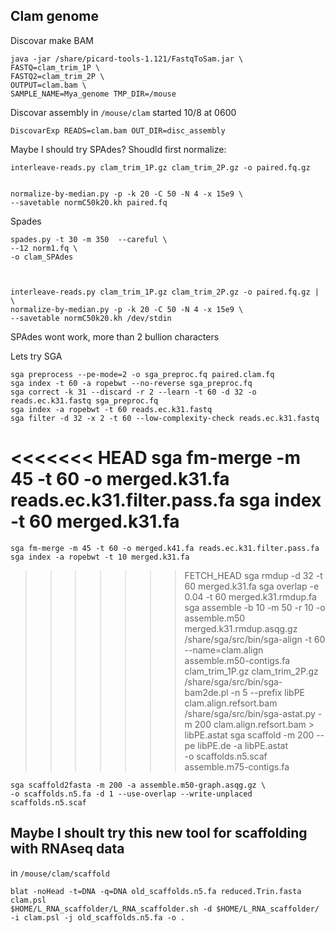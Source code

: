 Clam genome
--

Discovar make BAM

	java -jar /share/picard-tools-1.121/FastqToSam.jar \
	FASTQ=clam_trim_1P \
	FASTQ2=clam_trim_2P \
	OUTPUT=clam.bam \
	SAMPLE_NAME=Mya_genome TMP_DIR=/mouse
	

Discovar assembly in `/mouse/clam` started 10/8 at 0600

	DiscovarExp READS=clam.bam OUT_DIR=disc_assembly
	
Maybe I should try SPAdes? Shoudld first normalize:


	interleave-reads.py clam_trim_1P.gz clam_trim_2P.gz -o paired.fq.gz


	normalize-by-median.py -p -k 20 -C 50 -N 4 -x 15e9 \
	--savetable normC50k20.kh paired.fq


Spades

	spades.py -t 30 -m 350  --careful \
	--12 norm1.fq \
	-o clam_SPAdes
	


	interleave-reads.py clam_trim_1P.gz clam_trim_2P.gz -o paired.fq.gz | \
	normalize-by-median.py -p -k 20 -C 50 -N 4 -x 15e9 \
	--savetable normC50k20.kh /dev/stdin

SPAdes wont work, more than 2 bullion characters

Lets try SGA

	
    sga preprocess --pe-mode=2 -o sga_preproc.fq paired.clam.fq
    sga index -t 60 -a ropebwt --no-reverse sga_preproc.fq
    sga correct -k 31 --discard -r 2 --learn -t 60 -d 32 -o reads.ec.k31.fastq sga_preproc.fq
    sga index -a ropebwt -t 60 reads.ec.k31.fastq
    sga filter -d 32 -x 2 -t 60 --low-complexity-check reads.ec.k31.fastq
<<<<<<< HEAD
    sga fm-merge -m 45 -t 60 -o merged.k31.fa reads.ec.k31.filter.pass.fa
    sga index -t 60 merged.k31.fa
=======
    sga fm-merge -m 45 -t 60 -o merged.k41.fa reads.ec.k31.filter.pass.fa
    sga index -a ropebwt -t 10 merged.k31.fa
>>>>>>> FETCH_HEAD
    sga rmdup -d 32 -t 60 merged.k31.fa
    sga overlap -e 0.04 -t 60 merged.k31.rmdup.fa
    sga assemble -b 10 -m 50 -r 10 -o assemble.m50 merged.k31.rmdup.asqg.gz
    /share/sga/src/bin/sga-align -t 60 --name=clam.align assemble.m50-contigs.fa clam_trim_1P.gz clam_trim_2P.gz
    /share/sga/src/bin/sga-bam2de.pl -n 5 --prefix libPE clam.align.refsort.bam
	/share/sga/src/bin/sga-astat.py -m 200 clam.align.refsort.bam > libPE.astat
	sga scaffold -m 200 --pe libPE.de -a libPE.astat \
	-o scaffolds.n5.scaf assemble.m75-contigs.fa
	

	sga scaffold2fasta -m 200 -a assemble.m50-graph.asqg.gz \
	-o scaffolds.n5.fa -d 1 --use-overlap --write-unplaced scaffolds.n5.scaf
	



	
Maybe I shoult try this new tool for scaffolding with RNAseq data 
--

in `/mouse/clam/scaffold`

	blat -noHead -t=DNA -q=DNA old_scaffolds.n5.fa reduced.Trin.fasta clam.psl
	$HOME/L_RNA_scaffolder/L_RNA_scaffolder.sh -d $HOME/L_RNA_scaffolder/ -i clam.psl -j old_scaffolds.n5.fa -o .